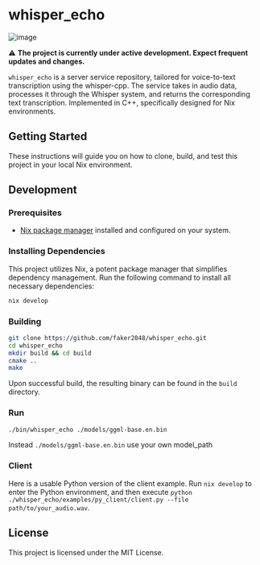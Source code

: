 # whisper_echo
![image](https://github.com/faker2048/whisper_echo/assets/85467181/51099d4e-78e2-40fa-8eaa-8239715bb78e)


:warning: **The project is currently under active development. Expect frequent updates and changes.**

`whisper_echo` is a server service repository, tailored for voice-to-text transcription using the whisper-cpp. The service takes in audio data, processes it through the Whisper system, and returns the corresponding text transcription. Implemented in C++, specifically designed for Nix environments.

## Getting Started

These instructions will guide you on how to clone, build, and test this project in your local Nix environment.

## Development

### Prerequisites
- [Nix package manager](https://nixos.org/download.html) installed and configured on your system.

### Installing Dependencies

This project utilizes Nix, a potent package manager that simplifies dependency management. Run the following command to install all necessary dependencies:

```bash
nix develop
```

### Building

```bash
git clone https://github.com/faker2048/whisper_echo.git
cd whisper_echo
mkdir build && cd build
cmake ..
make
```

Upon successful build, the resulting binary can be found in the `build` directory.

### Run

```bash whisper_echo
./bin/whisper_echo ./models/ggml-base.en.bin
```

Instead `./models/ggml-base.en.bin` use your own model_path

### Client

Here is a usable Python version of the client example. Run `nix develop` to enter the Python environment, and then execute `python ./whisper_echo/examples/py_client/client.py --file path/to/your_audio.wav`.


## License

This project is licensed under the MIT License.
